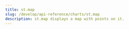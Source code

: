 ```yaml
---
title: st.map
slug: /develop/api-reference/charts/st.map
description: st.map displays a map with points on it.
---
```


<Autofunction function="streamlit.map" />
